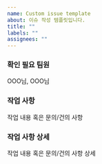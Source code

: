 ```yaml
---
name: Custom issue template
about: 이슈 작성 템플릿입니다.
title: ""
labels: ""
assignees: ""
---
```


### 확인 필요 팀원

OOO님, OOO님

### 작업 사항

작업 내용 혹은 문의/건의 사항

### 작업 사항 상세

작업 내용 혹은 문의/건의 사항 상세
